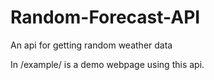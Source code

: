 # Random-Forecast-API
An api for getting random weather data

In /example/ is a demo webpage using this api.
